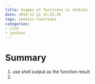 ```yaml
---
title: Usages of functions in Jenkins
date: 2019-11-21 15:22:25
tags: jenkins-functions
categories:
- cicd
- jenkins
---
```


Summary
===

1. use shell output as the function result
2. 